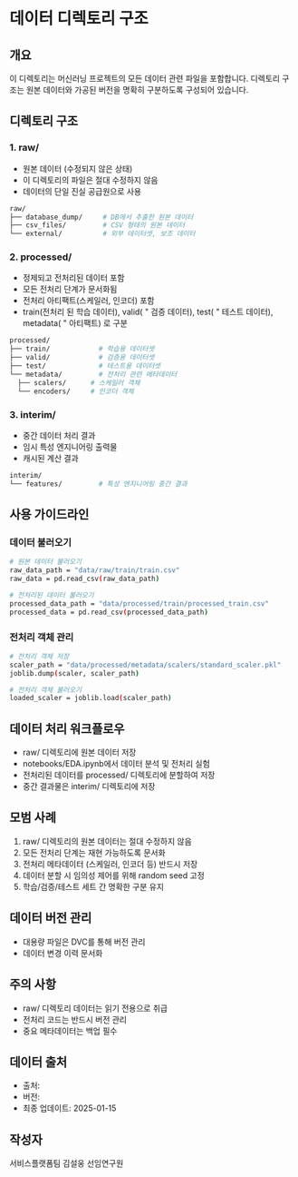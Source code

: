 # 데이터 디렉토리 구조
## 개요
이 디렉토리는 머신러닝 프로젝트의 모든 데이터 관련 파일을 포함합니다. 디렉토리 구조는 원본 데이터와 가공된 버전을 명확히 구분하도록 구성되어 있습니다.


## 디렉토리 구조
### 1. raw/
  - 원본 데이터 (수정되지 않은 상태)
  - 이 디렉토리의 파일은 절대 수정하지 않음
  - 데이터의 단일 진실 공급원으로 사용
```bash
raw/
├── database_dump/     # DB에서 추출한 원본 데이터
├── csv_files/         # CSV 형태의 원본 데이터
└── external/          # 외부 데이터셋, 보조 데이터
```

### 2. processed/
  - 정제되고 전처리된 데이터 포함
  - 모든 전처리 단계가 문서화됨
  - 전처리 아티팩트(스케일러, 인코더) 포함
  - train(전처리 된 학습 데이터), valid( " 검증 데이터), test( " 테스트 데이터), metadata( " 아티팩트) 로 구분
```bash
processed/
├── train/            # 학습용 데이터셋
├── valid/            # 검증용 데이터셋
├── test/             # 테스트용 데이터셋
└── metadata/         # 전처리 관련 메타데이터
  ├── scalers/      # 스케일러 객체
  └── encoders/     # 인코더 객체
```

### 3. interim/
  - 중간 데이터 처리 결과
  - 임시 특성 엔지니어링 출력물
  - 캐시된 계산 결과
```bash
interim/
└── features/         # 특성 엔지니어링 중간 결과
```


## 사용 가이드라인
### 데이터 불러오기
```bash
# 원본 데이터 불러오기
raw_data_path = "data/raw/train/train.csv"
raw_data = pd.read_csv(raw_data_path)

# 전처리된 데이터 불러오기
processed_data_path = "data/processed/train/processed_train.csv"
processed_data = pd.read_csv(processed_data_path)
```

### 전처리 객체 관리
```bash
# 전처리 객체 저장
scaler_path = "data/processed/metadata/scalers/standard_scaler.pkl"
joblib.dump(scaler, scaler_path)

# 전처리 객체 불러오기
loaded_scaler = joblib.load(scaler_path)
```


## 데이터 처리 워크플로우
  - raw/ 디렉토리에 원본 데이터 저장
  - notebooks/EDA.ipynb에서 데이터 분석 및 전처리 실험
  - 전처리된 데이터를 processed/ 디렉토리에 분할하여 저장
  - 중간 결과물은 interim/ 디렉토리에 저장


## 모범 사례
 1. raw/ 디렉토리의 원본 데이터는 절대 수정하지 않음
 2. 모든 전처리 단계는 재현 가능하도록 문서화
 3. 전처리 메타데이터 (스케일러, 인코더 등) 반드시 저장
 4. 데이터 분할 시 임의성 제어를 위해 random seed 고정
 5. 학습/검증/테스트 세트 간 명확한 구분 유지


## 데이터 버전 관리
  - 대용량 파일은 DVC를 통해 버전 관리
  - 데이터 변경 이력 문서화


## 주의 사항
 - raw/ 디렉토리 데이터는 읽기 전용으로 취급
 - 전처리 코드는 반드시 버전 관리
 - 중요 메타데이터는 백업 필수

## 데이터 출처
 - 출처:
 - 버전:
 - 최종 업데이트: 2025-01-15


## 작성자
서비스플랫폼팀 김설웅 선임연구원